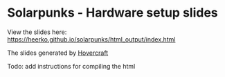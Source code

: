 # Solarpunks - Hardware setup slides

View the slides here: https://heerko.github.io/solarpunks/html_output/index.html



The slides generated by [Hovercraft](https://github.com/regebro/hovercraft)

Todo: add instructions for compiling the html